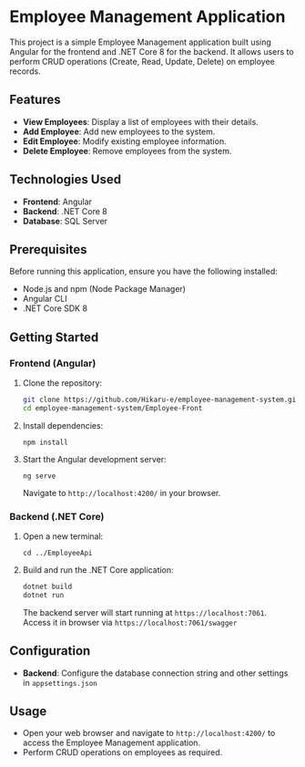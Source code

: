 
# Employee Management Application

This project is a simple Employee Management application built using Angular for the frontend and .NET Core 8 for the backend. It allows users to perform CRUD operations (Create, Read, Update, Delete) on employee records.

## Features

-   **View Employees**: Display a list of employees with their details.
-   **Add Employee**: Add new employees to the system.
-   **Edit Employee**: Modify existing employee information.
-   **Delete Employee**: Remove employees from the system.

## Technologies Used

-   **Frontend**: Angular
-   **Backend**: .NET Core 8
-   **Database**: SQL Server

## Prerequisites

Before running this application, ensure you have the following installed:

-   Node.js and npm (Node Package Manager)
-   Angular CLI
-   .NET Core SDK 8

## Getting Started

### Frontend (Angular)

1.  Clone the repository:

    ```bash
    git clone https://github.com/Hikaru-e/employee-management-system.git
    cd employee-management-system/Employee-Front
    ```
    
2.  Install dependencies:

    `npm install` 
    
3.  Start the Angular development server:
    
    `ng serve` 
    
    Navigate to `http://localhost:4200/` in your browser.
    

### Backend (.NET Core)

1.  Open a new terminal:
    
    `cd ../EmployeeApi` 
    
2.  Build and run the .NET Core application:
    ```bash
    dotnet build 
    dotnet run
    ``` 
    
    The backend server will start running at `https://localhost:7061`. Access it in browser via `https://localhost:7061/swagger`
    

## Configuration

-   **Backend**: Configure the database connection string and other settings in `appsettings.json`

## Usage

-   Open your web browser and navigate to `http://localhost:4200/` to access the Employee Management application.
-   Perform CRUD operations on employees as required.
